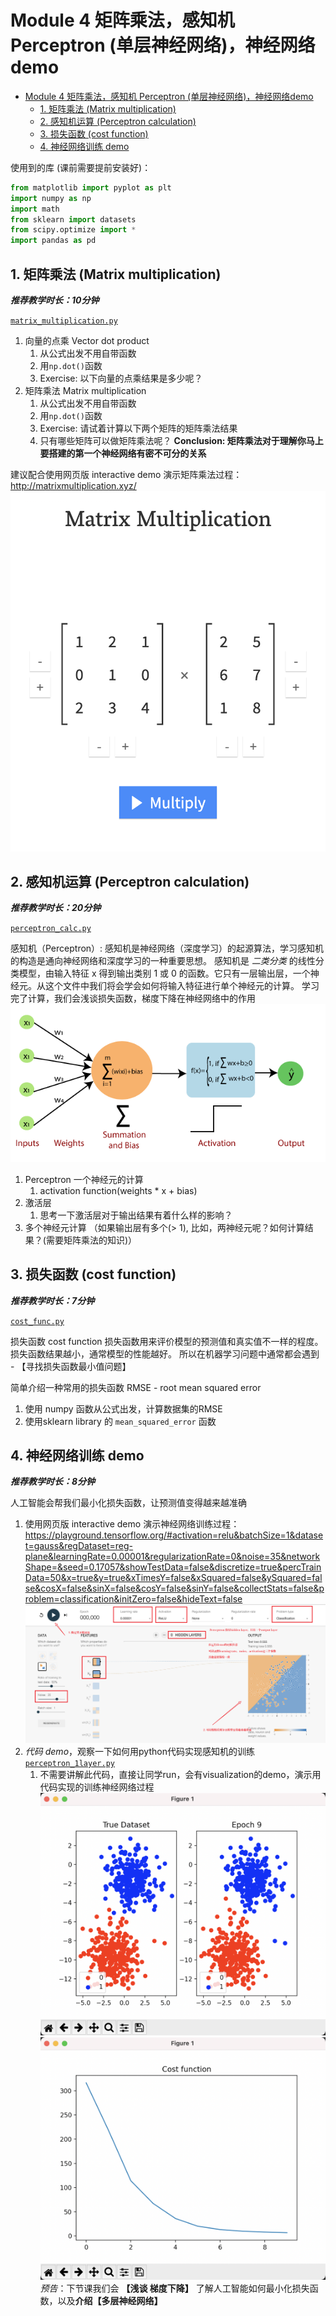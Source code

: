 # Module 4 矩阵乘法，感知机 Perceptron (单层神经网络)，神经网络demo

- [Module 4 矩阵乘法，感知机 Perceptron (单层神经网络)，神经网络demo](#module-4-矩阵乘法感知机-perceptron-单层神经网络神经网络demo)
  - [1. 矩阵乘法 (Matrix multiplication)](#1-矩阵乘法-matrix-multiplication)
  - [2. 感知机运算 (Perceptron calculation)](#2-感知机运算-perceptron-calculation)
  - [3. 损失函数 (cost function)](#3-损失函数-cost-function)
  - [4. 神经网络训练 demo](#4-神经网络训练-demo)

使用到的库 (课前需要提前安装好)：
```python
from matplotlib import pyplot as plt
import numpy as np
import math
from sklearn import datasets
from scipy.optimize import *
import pandas as pd
```
## 1. 矩阵乘法 (Matrix multiplication)
***推荐教学时长：10分钟***

[`matrix_multiplication.py`](/Module4/matrix_multiplication.py)
1. 向量的点乘 Vector dot product
   1. 从公式出发不用自带函数
   2. 用`np.dot()`函数
   3. Exercise: 以下向量的点乘结果是多少呢？
2. 矩阵乘法 Matrix multiplication
   1. 从公式出发不用自带函数
   2. 用`np.dot()`函数
   3. Exercise: 请试着计算以下两个矩阵的矩阵乘法结果
   4. 只有哪些矩阵可以做矩阵乘法呢？
**Conclusion: 矩阵乘法对于理解你马上要搭建的第一个神经网络有密不可分的关系**

建议配合使用网页版 interactive demo 演示矩阵乘法过程：http://matrixmultiplication.xyz/
![matmul1](/Module4/img/Matmul1.png)

## 2. 感知机运算 (Perceptron calculation)
***推荐教学时长：20分钟***

[`perceptron_calc.py`](/Module4/perceptron_calc.py)

感知机（Perceptron）: 感知机是神经网络（深度学习）的起源算法，学习感知机的构造是通向神经网络和深度学习的一种重要思想。
感知机是 *二类分类* 的线性分类模型，由输入特征 x 得到输出类别 1 或 0 的函数。它只有一层输出层，一个神经元。从这个文件中我们将会学会如何将输入特征进行单个神经元的计算。
学习完了计算，我们会浅谈损失函数，梯度下降在神经网络中的作用
![perceptron](/Module4/img/perceptron.png)
1. Perceptron 一个神经元的计算
   1. activation function(weights * x + bias)
2. 激活层
   1. 思考一下激活层对于输出结果有着什么样的影响？
3. 多个神经元计算 （如果输出层有多个(> 1), 比如，两神经元呢？如何计算结果？(需要矩阵乘法的知识)）
   
## 3. 损失函数 (cost function)
***推荐教学时长：7分钟***

[`cost_func.py`](/Module4/cost_func.py)

损失函数 cost function
损失函数用来评价模型的预测值和真实值不一样的程度。
损失函数结果越小，通常模型的性能越好。
所以在机器学习问题中通常都会遇到 - 【寻找损失函数最小值问题】

简单介绍一种常用的损失函数
RMSE - root mean squared error

1. 使用 numpy 函数从公式出发，计算数据集的RMSE
2. 使用sklearn library 的 `mean_squared_error` 函数

## 4. 神经网络训练 demo
***推荐教学时长：8分钟***

人工智能会帮我们最小化损失函数，让预测值变得越来越准确
1. 使用网页版 interactive demo 演示神经网络训练过程：https://playground.tensorflow.org/#activation=relu&batchSize=1&dataset=gauss&regDataset=reg-plane&learningRate=0.00001&regularizationRate=0&noise=35&networkShape=&seed=0.17057&showTestData=false&discretize=true&percTrainData=50&x=true&y=true&xTimesY=false&xSquared=false&ySquared=false&cosX=false&sinX=false&cosY=false&sinY=false&collectStats=false&problem=classification&initZero=false&hideText=false
![Tensorflow playground](/Module4/img/Tensorflow.png)
2. *代码 demo*，观察一下如何用python代码实现感知机的训练
[`perceptron_1layer.py`](perceptron_1layer.py)
   1. 不需要讲解此代码，直接让同学run，会有visualization的demo，演示用代码实现的训练神经网络过程
![perceptron_demo](/Module4/img/perceptron_Demo.png)
![perceptron_loss](/Module4/img/perceptron_loss.png)
*预告*：下节课我们会 **【浅谈 梯度下降】** 了解人工智能如何最小化损失函数，以及**介绍【多层神经网络】**
